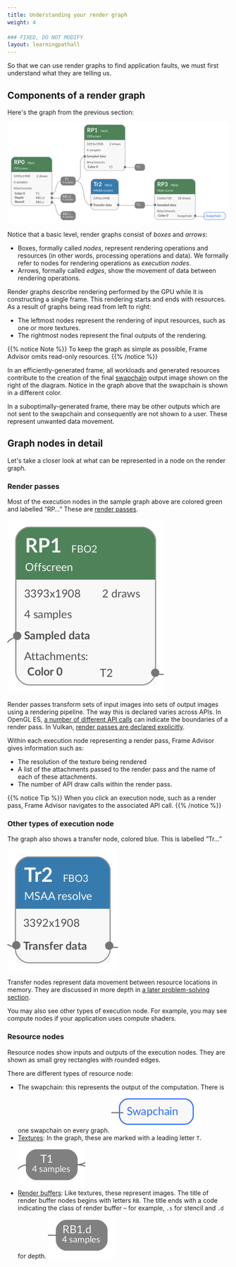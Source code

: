```yaml
---
title: Understanding your render graph
weight: 4

### FIXED, DO NOT MODIFY
layout: learningpathall
---
```


So that we can use render graphs to find application faults, we must first understand what they are telling us.

## Components of a render graph

Here's the graph from the previous section:

![An inefficient render graph in need of optimization#center](inefficient-render-graph.svg "Figure 1. An inefficient render graph in need of optimization")

Notice that a basic level, render graphs consist of _boxes_ and _arrows_:

* Boxes, formally called _nodes_, represent rendering operations and resources (in other words, processing operations and data). We formally refer to nodes for rendering operations as _execution nodes_.
* Arrows, formally called _edges_, show the movement of data between rendering operations.

Render graphs describe rendering performed by the GPU while it is constructing a single frame. This rendering starts and ends with resources. As a result of graphs being read from left to right:
- The leftmost nodes represent the rendering of input resources, such as one or more textures.
- The rightmost nodes represent the final outputs of the rendering.

{{% notice Note %}}
To keep the graph as simple as possible, Frame Advisor omits read-only resources.
{{% /notice %}}

In an efficiently-generated frame, all workloads and generated resources contribute to the creation of the final [swapchain](https://en.wikipedia.org/wiki/Swap_chain) output image shown on the right of the diagram. Notice in the graph above that the swapchain is shown in a different color.

In a suboptimally-generated frame, there may be other outputs which are not sent to the swapchain and consequently are not shown to a user. These represent unwanted data movement.

## Graph nodes in detail

Let's take a closer look at what can be represented in a node on the render graph.

### Render passes

Most of the execution nodes in the sample graph above are colored green and labelled “RP…” These are [render passes](https://developer.arm.com/documentation/102479/0100/How-Render-Passes-Work).

![A render pass node#center](render-pass-node.png "Figure 2. A render pass node")

Render passes transform sets of input images into sets of output images using a rendering pipeline. The way this is declared varies across APIs. In OpenGL ES, [a number of different API calls](https://developer.arm.com/documentation/102479/0100/How-Render-Passes-Work/Render-Passes-in-OpenGL) can indicate the boundaries of a render pass. In Vulkan, [render passes are declared explicitly](https://docs.vulkan.org/spec/latest/chapters/renderpass.html).

Within each execution node representing a render pass, Frame Advisor gives information such as:

- The resolution of the texture being rendered
- A list of the attachments passed to the render pass and the name of each of these attachments.
- The number of API draw calls within the render pass.

{{% notice Tip %}}
When you click an execution node, such as a render pass, Frame Advisor navigates to the associated API call.
{{% /notice %}}

### Other types of execution node

The graph also shows a transfer node, colored blue. This is labelled ”Tr…”

![A transfer node#center](transfer-node.png "Figure 3. A transfer node")

Transfer nodes represent data movement between resource locations in memory. They are discussed in more depth in [a later problem-solving section](../inefficient-transfer-workloads).

You may also see other types of execution node. For example, you may see compute nodes if your application uses compute shaders.

### Resource nodes

Resource nodes show inputs and outputs of the execution nodes. They are shown as small grey rectangles with rounded edges.

There are different types of resource node:

- The swapchain: this represents the output of the computation. There is one swapchain on every graph. ![A swapchain node#center](swapchain-node.png "Figure 4. A swapchain node")
- [Textures](https://www.khronos.org/opengl/wiki/Texture): In the graph, these are marked with a leading letter `T`. ![A texture node#center](texture-node.png "Figure 5. A node for texture 1")
- [Render buffers](https://www.khronos.org/opengl/wiki/Renderbuffer_Object): Like textures, these represent images. The title of render buffer nodes begins with letters `RB`. The title ends with a code indicating the class of render buffer – for example, `.s` for stencil and `.d` for depth. ![A render buffer node#center](render-buffer-node.png "Figure 6. A node for render buffer 1, representing depth. Figure 1 also contains a render buffer node representing a stencil.")

